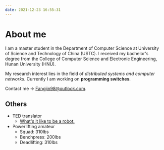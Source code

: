 ```yaml
---
date: 2021-12-23 16:55:31
---
```

# About me

I am a master student in the Department of Computer Science at University of Science and Technology of China (USTC). I received my bachelor's degree from the College of Computer Science and Electronic Engineering, Hunan University (HNU).

My research interest lies in the field of *distributed systems and computer networks*. Currently I am working on **programming switches**.

Contact me -> Fangjin98@outlook.com.

<!-- ## Experience -->

<!-- ## Awards -->
## Others

* TED translator
  * [What's it like to be a robot.](https://www.ted.com/talks/leila_takayama_what_s_it_like_to_be_a_robot#t-2616)
* Powerlifting amateur
  * Squad: 310lbs
  * Benchpress: 200lbs
  * Deadlifting: 310lbs
